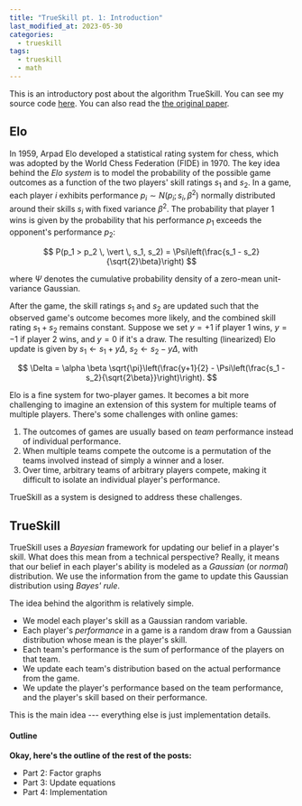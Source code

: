 ```yaml
---
title: "TrueSkill pt. 1: Introduction"
last_modified_at: 2023-05-30
categories:
  - trueskill
tags:
  - trueskill
  - math
---
```


This is an introductory post about the algorithm TrueSkill. You can see my source code [here](https://github.com/axmanmuscle/trueskill). You can also read the [the original paper](https://www.microsoft.com/en-us/research/wp-content/uploads/2007/01/NIPS2006_0688.pdf).

## Elo

In 1959, Arpad Elo developed a statistical rating system for chess, which was adopted by the World Chess Federation (FIDE) in 1970. The key idea behind the _Elo system_ is to model the probability of the possible game outcomes as a function of the two players' skill ratings $s_1$ and $s_2$. In a game, each player $i$ exhibits performance $p_i \sim N(p_i ; s_i, \beta^2)$ normally distributed around their skills $s_i$ with fixed variance $\beta^2$. The probability that player 1 wins is given by the probability that his performance $p_1$ exceeds the opponent's performance $p_2$:

$$
P(p_1 > p_2 \, \vert \, s_1, s_2) = \Psi\left(\frac{s_1 - s_2}{\sqrt{2}\beta}\right)
$$

where $\Psi$ denotes the cumulative probability density of a zero-mean unit-variance Gaussian.

After the game, the skill ratings $s_1$ and $s_2$ are updated such that the observed game's outcome becomes more likely, and the combined skill rating $s_1 + s_2$ remains constant. Suppose we set $y = +1$ if player 1 wins, $y = -1$ if player 2 wins, and $y = 0$ if it's a draw. The resulting (linearized) Elo update is given by $s_1 \leftarrow s_1 + y\Delta$, $s_2 \leftarrow s_2 - y\Delta$, with

$$
\Delta = \alpha \beta \sqrt{\pi}\left(\frac{y+1}{2} - \Psi\left(\frac{s_1 - s_2}{\sqrt{2\beta}}\right)\right).
$$

Elo is a fine system for two-player games. It becomes a bit more challenging to imagine an extension of this system for multiple teams of multiple players. There's some challenges with online games:

1. The outcomes of games are usually based on _team_ performance instead of individual performance. 
2. When multiple teams compete the outcome is a permutation of the teams involved instead of simply a winner and a loser.
3. Over time, arbitrary teams of arbitrary players compete, making it difficult to isolate an individual player's performance.

TrueSkill as a system is designed to address these challenges.

## TrueSkill

TrueSkill uses a _Bayesian_ framework for updating our belief in a player's skill. What does this mean from a technical perspective? Really, it means that our belief in each player's ability is modeled as a _Gaussian_ (or _normal_) distribution. We use the information from the game to update this Gaussian distribution using _Bayes' rule_.

The idea behind the algorithm is relatively simple. 
  - We model each player's skill as a Gaussian random variable.
  - Each player's _performance_ in a game is a random draw from a Gaussian distribution whose mean is the player's skill.
  - Each team's performance is the sum of performance of the players on that team. 
  - We update each team's distribution based on the actual performance from the game.
  - We update the player's performance based on the team performance, and the player's skill based on their performance.

This is the main idea --- everything else is just implementation details.

#### Outline
__Okay, here's the outline of the rest of the posts:__
- Part 2: Factor graphs
- Part 3: Update equations
- Part 4: Implementation
